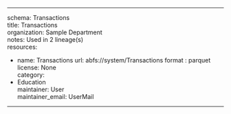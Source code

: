 


---  
schema: Transactions  
title: Transactions  
organization: Sample Department  
notes: Used in 2 lineage(s)  
resources:  
  - name: Transactions 
    url: abfs://system/Transactions 
    format : parquet  
license: None  
category:
  - Education  
maintainer: User  
maintainer_email: UserMail  
---